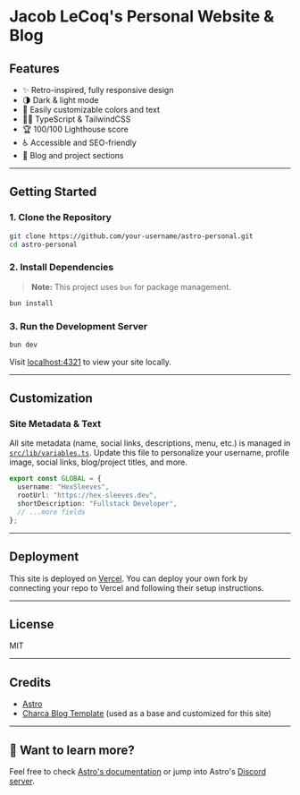 # Jacob LeCoq's Personal Website & Blog

## Features

- ✨ Retro-inspired, fully responsive design
- 🌗 Dark & light mode
- 🎨 Easily customizable colors and text
- 🧑‍💻 TypeScript & TailwindCSS
- 🏆 100/100 Lighthouse score
- ♿ Accessible and SEO-friendly
- 📝 Blog and project sections

---

## Getting Started

### 1. Clone the Repository

```bash
git clone https://github.com/your-username/astro-personal.git
cd astro-personal
```

### 2. Install Dependencies

> **Note:** This project uses `bun` for package management.

```bash
bun install
```

### 3. Run the Development Server

```bash
bun dev
```

Visit [localhost:4321](http://localhost:4321) to view your site locally.

---

## Customization

### Site Metadata & Text

All site metadata (name, social links, descriptions, menu, etc.) is managed in [`src/lib/variables.ts`](src/lib/variables.ts).
Update this file to personalize your username, profile image, social links, blog/project titles, and more.

```typescript
export const GLOBAL = {
  username: "HexSleeves",
  rootUrl: "https://hex-sleeves.dev",
  shortDescription: "Fullstack Developer",
  // ...more fields
};
```

---

## Deployment

This site is deployed on [Vercel](https://vercel.com/).
You can deploy your own fork by connecting your repo to Vercel and following their setup instructions.

---

## License

MIT

---

## Credits

- [Astro](https://astro.build/)
- [Charca Blog Template](https://github.com/Charca/astro-blog-template) (used as a base and customized for this site)

---

## 👀 Want to learn more?

Feel free to check [Astro's documentation](https://github.com/withastro/astro) or jump into Astro's [Discord server](https://astro.build/chat).

